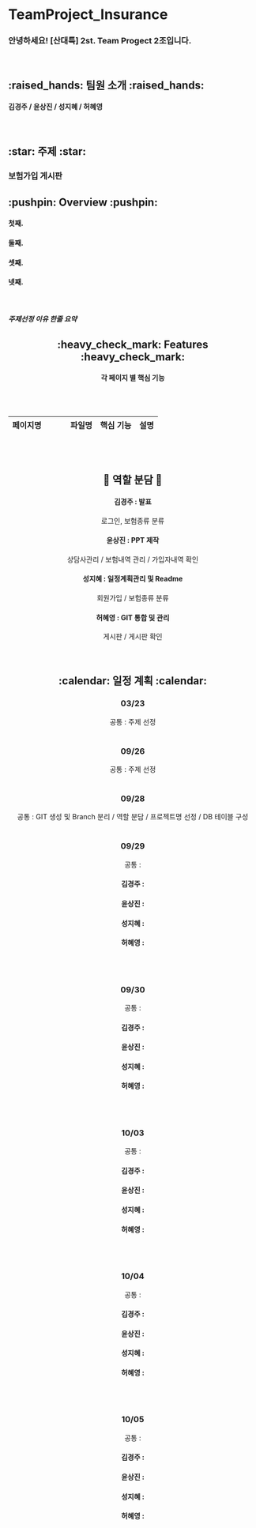 # TeamProject_Insurance

<div alinge = center>
 <h3> 안녕하세요! [산대특] 2st. Team Progect 2조입니다. </h3><br>
 
 <h2> :raised_hands: 팀원 소개 :raised_hands: </h2>
 <h4> 김경주 / 윤상진 / 성지혜 / 허혜영 </h4> <br>
 
 <h2> :star: 주제 :star: </h2>
 <h3> 보험가입 게시판 </h3>
 
 <h2> :pushpin: Overview :pushpin: </h2>
  <h4> 첫째. </h4>
  <h4> 둘째. </h4>
  <h4> 셋째. </h4>
  <h4> 넷째. </h4> <br>
</div>

<h5> 주제선정 이유 한줄 요약 </h5>

<div align=center>

  <h2> :heavy_check_mark: Features :heavy_check_mark: </h2>
  <h4> 각 페이지 별 핵심 기능 </h4> <br><br>
  
  페이지명 &nbsp;&nbsp;&nbsp;&nbsp;&nbsp;&nbsp;&nbsp;&nbsp;&nbsp;| 파일명 | 핵심 기능 | 설명
  --- |---|---|---
  
  <br><br><h2> :raised_hands: 역할 분담 :raised_hands: </h2>
  <h4> 김경주 : 발표 </h4>
  로그인, 보험종류 분류
  <h4> 윤상진 : PPT 제작 </h4>
  상담사관리 / 보험내역 관리 / 가입자내역 확인
  <h4> 성지혜 : 일정계획관리 및 Readme </h4>
  회원가입 / 보험종류 분류
  <h4> 허혜영 : GIT 통합 및 관리 </h4>
  게시판 / 게시판 확인 <br><br><br>
  
  <h2> :calendar: 일정 계획 :calendar: </h2>
  <h3> 03/23 </h3>
  공통 : 주제 선정 <br> <br> 
   
  <h3> 09/26 </h3>
  공통 : 주제 선정 <br> <br>
  
  <h3> 09/28</h3>
  공통 : GIT 생성 및 Branch 분리 / 역할 분담 / 프로젝트명 선정 / DB 테이블 구성 <br><br>
  
  <h3> 09/29 </h3>
  공통 : 
    <h4> 김경주 :  </h4>
    <h4> 윤상진 :  </h4>
    <h4> 성지혜 :  </h4>
    <h4> 허혜영 :  </h4> <br><br>
    
  <h3> 09/30 </h3>
  공통 : 
    <h4> 김경주 :  </h4>
    <h4> 윤상진 :  </h4>
    <h4> 성지혜 :  </h4>
    <h4> 허혜영 :  </h4> <br><br>
    
  <h3> 10/03</h3>
  공통 : 
    <h4> 김경주 :  </h4>
    <h4> 윤상진 :  </h4>
    <h4> 성지혜 :  </h4>
    <h4> 허혜영 :  </h4> <br><br>
    
  <h3> 10/04</h3>
  공통 : 
    <h4> 김경주 :  </h4>
    <h4> 윤상진 :  </h4>
    <h4> 성지혜 :  </h4>
    <h4> 허혜영 :  </h4> <br><br>
    
  <h3> 10/05</h3>
  공통 :
    <h4> 김경주 :  </h4>
    <h4> 윤상진 :  </h4>
    <h4> 성지혜 :  </h4>
    <h4> 허혜영 :  </h4> <br><br>
    
